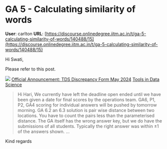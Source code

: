 # GA 5 - Calculating similarity of words

**User**: carlton
**URL**: [https://discourse.onlinedegree.iitm.ac.in/t/ga-5-calculating-similarity-of-words/140488/15](https://discourse.onlinedegree.iitm.ac.in/t/ga-5-calculating-similarity-of-words/140488/15)

Hi Swati,

Please refer to this post.

![](https://dub1.discourse-cdn.com/flex013/user_avatar/discourse.onlinedegree.iitm.ac.in/carlton/48/56317_2.png)
[Official Announcement: TDS Discrepancy Form May 2024](https://discourse.onlinedegree.iitm.ac.in/t/official-announcement-tds-discrepancy-form-may-2024/144029/6) [Tools in Data Science](/c/courses/tds-kb/34)

> Hi Hari,
> We currently have left the deadline open ended until we have been given a date for final scores by the operations team.
> GA6, P1, P2, GA4 scoring for individual answers will be pushed by tomorrow morning.
> GA 6.2 an 6.3 solution is pair wise distance between two locations. You have to count the pairs less than the parameterised distance. The GA itself has the wrong answer key, but we do have the submissions of all students. Typically the right answer was within ±1 of the answers shown. …

Kind regards
